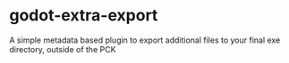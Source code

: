 # godot-extra-export
A simple metadata based plugin to export additional files to your final exe directory, outside of the PCK
